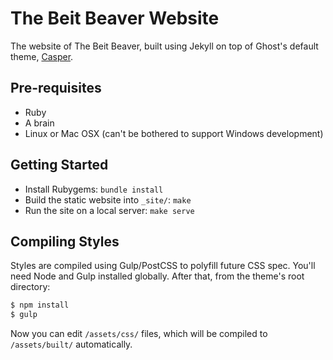 # The Beit Beaver Website

The website of The Beit Beaver, built using Jekyll on top of Ghost's default theme, [Casper](https://github.com/tryghost/casper).

## Pre-requisites
- Ruby
- A brain
- Linux or Mac OSX (can't be bothered to support Windows development)

## Getting Started
- Install Rubygems: `bundle install`
- Build the static website into `_site/`: `make`
- Run the site on a local server: `make serve`

## Compiling Styles

Styles are compiled using Gulp/PostCSS to polyfill future CSS spec. You'll need Node and Gulp installed globally. After that, from the theme's root directory:

```bash
$ npm install
$ gulp
```

Now you can edit `/assets/css/` files, which will be compiled to `/assets/built/` automatically.

